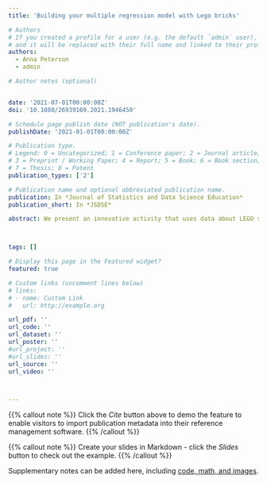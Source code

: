 ```yaml
---
title: 'Building your multiple regression model with Lego bricks'

# Authors
# If you created a profile for a user (e.g. the default `admin` user), write the username (folder name) here
# and it will be replaced with their full name and linked to their profile.
authors:
  - Anna Peterson
  - admin

# Author notes (optional)


date: '2021-07-01T00:00:00Z'
doi: '10.1080/26939169.2021.1946450'

# Schedule page publish date (NOT publication's date).
publishDate: '2021-01-01T00:00:00Z'

# Publication type.
# Legend: 0 = Uncategorized; 1 = Conference paper; 2 = Journal article;
# 3 = Preprint / Working Paper; 4 = Report; 5 = Book; 6 = Book section;
# 7 = Thesis; 8 = Patent
publication_types: ['2']

# Publication name and optional abbreviated publication name.
publication: In *Journal of Statistics and Data Science Education*
publication_short: In *JSDSE*

abstract: We present an innovative activity that uses data about LEGO sets to help students self-discover multiple linear regressions. Students are guided to predict the price of a LEGO set posted on Amazon.com (Amazon price) using LEGO characteristics such as the number of pieces, the theme (i.e., product line), and the general size of the pieces. By starting with graphical displays and simple linear regression, students are able to develop additive multiple linear regression models as well as interaction models to accomplish the task. We provide examples of student responses to the activity and suggestions for teachers based on our experiences. Supplementary materials for this article are available online.



tags: []

# Display this page in the Featured widget?
featured: true

# Custom links (uncomment lines below)
# links:
# - name: Custom Link
#   url: http://example.org

url_pdf: ''
url_code: ''
url_dataset: ''
url_poster: ''
#url_project: ''
#url_slides: ''
url_source: ''
url_video: ''



---
```


{{% callout note %}}
Click the _Cite_ button above to demo the feature to enable visitors to import publication metadata into their reference management software.
{{% /callout %}}

{{% callout note %}}
Create your slides in Markdown - click the _Slides_ button to check out the example.
{{% /callout %}}

Supplementary notes can be added here, including [code, math, and images](https://wowchemy.com/docs/writing-markdown-latex/).
